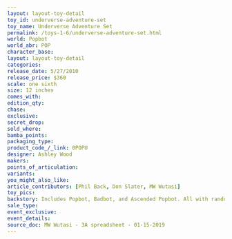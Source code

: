 ```yaml
---
layout: layout-toy-detail 
toy_id: underverse-adventure-set
toy_name: Underverse Adventure Set
permalink: /toys-1-6/underverse-adventure-set.html
world: Popbot
world_abr: POP
character_base: 
layout: layout-toy-detail
categories: 
release_date: 5/27/2010
release_price: $360 
scale: one sixth
size: 12 inches
comes_with: 
edition_qty: 
chase: 
exclusive: 
secret_drop: 
sold_where: 
bamba_points: 
packaging_type: 
product_code_/_link: 0POPU
designer: Ashley Wood
makers: 
points_of_articulation: 
variants: 
you_might_also_like: 
article_contributors: [Phil Back, Don Slater, MW Wutasi]
toy_pics: 
backstory: Includes Popbot, Badbot, and Ascended Popbot. All with random colored Kitties
sale_type: 
event_exclusive: 
event_details: 
source_doc: MW Wutasi - 3A spreadsheet - 01-15-2019
---
```

